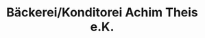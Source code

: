 ---
title: "Bäckerei/Konditorei Achim Theis e.K."
url: /malsfeld/baeckerei-konditorei-achim-theis-e-k/
shop: Bäckerei
---